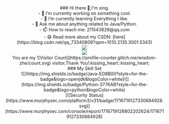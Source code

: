 <div align="center">### Hi there 👋,I'm xing.</div>

<div align="center">- 🔭 I’m currently working on something cool.</div>
<div align="center">- 🌱 I’m currently learning Everything I like.</div>
<div align="center">- 💬 Ask me about anything related to Java/Python.</div>
<div align="center">- 📫 How to reach me: 211543828@qq.com</div>
<div align="center">- 😄 Read more about my CSDN: [here](https://blog.csdn.net/qq_73340809?spm=1010.2135.3001.5343)</div>

<div align="center"> <img src="https://github-readme-stats.vercel.app/api?username=xingstar520&show_icons=true&theme=tokyonight" /> </div>

<div align="center"> <img src="https://github-readme-stats.vercel.app/api/top-langs/?username=xingstar520" /> </div>

<div align="center">You are my ![Visitor Count](https://profile-counter.glitch.me/wisdom-zhe/count.svg) visitor,Thank You!:kissing_heart::kissing_heart:</div>

<div align="center">### My Skill Set</div>

<div align="center">![](https://img.shields.io/badge/Java-ED8B00?style=for-the-badge&logo=openjdk&logoColor=white)![](https://img.shields.io/badge/Python-3776AB?style=for-the-badge&logo=python&logoColor=white)</div>

<div align="center">[![Security Status](https://www.murphysec.com/platform3/v31/badge/1716719127330684928.svg)](https://www.murphysec.com/console/report/1716719126802202624/1716719127330684928)</div>
